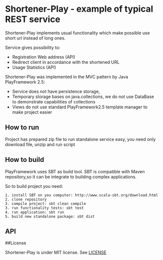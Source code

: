# Shortener-Play - example of typical REST service 

Shortener-Play implements usual functionality which make possible use short url instead of long ones.

Service gives possibility to:
  * Registration Web address (API)  
  * Redirect client in accordance with the shortened URL  
  * Usage Statistics (API)  

Shortener-Play was implemented in the MVC pattern by Java PlayFramework 2.5:
  * Service does not have persistence storage, 
  * Temporary storage bases on java.collections, we do not use DataBase to demonstrate capabilities of collections
  * Views do not use standard PlayFramework2.5 template manager to make project easier  

## How to run
  Project has prepared zip file to run standalone service easy, you need only download file, unzip and run script

## How to build
  PlayFramework uses SBT as build tool. 
  SBT is compatible with Maven repository,so it can be integrate to building complex applications.
  
  So to build project you need:
  
    1. install SBT on you computer: http://www.scala-sbt.org/download.html
    2. clone repository 
    3. compile project: sbt clean compile
    3. run functionality tests: sbt test
    4. run application: sbt run
    5. build new standalone package: sbt dist
  
  

## API




##License

Shortener-Play is under MIT license. See [LICENSE](https://github.com/vnazarov1969/shortener-play/master/LICENSE)
